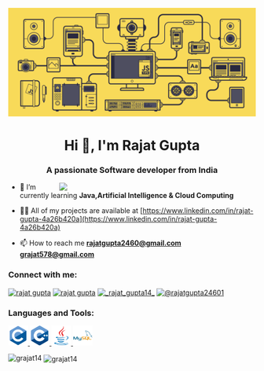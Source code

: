 ![logo](https://github.com/grajat14/grajat14/blob/main/e36ec678-7984-4cdd-8e4c-a3932772ff8e.gif)
<h1 align="center">Hi 👋, I'm Rajat Gupta</h1>
<h3 align="center">A passionate Software developer from India</h3>
<img align="right" width="400" src="https://raw.githubusercontent.com/TheDudeThatCode/TheDudeThatCode/master/Assets/Designer.gif">

- 🌱 I’m currently learning **Java,Artificial Intelligence & Cloud Computing**

- 👨‍💻 All of my projects are available at [https://www.linkedin.com/in/rajat-gupta-4a26b420a](https://www.linkedin.com/in/rajat-gupta-4a26b420a)

- 📫 How to reach me **rajatgupta2460@gmail.com  grajat578@gmail.com**

<h3 align="left">Connect with me:</h3>
<p align="left">
<a href="https://linkedin.com/in/rajat gupta" target="blank"><img align="center" src="https://raw.githubusercontent.com/rahuldkjain/github-profile-readme-generator/master/src/images/icons/Social/linked-in-alt.svg" alt="rajat gupta" height="30" width="40" /></a>
<a href="https://fb.com/rajat gupta" target="blank"><img align="center" src="https://raw.githubusercontent.com/rahuldkjain/github-profile-readme-generator/master/src/images/icons/Social/facebook.svg" alt="rajat gupta" height="30" width="40" /></a>
<a href="https://instagram.com/_rajat_gupta14_" target="blank"><img align="center" src="https://raw.githubusercontent.com/rahuldkjain/github-profile-readme-generator/master/src/images/icons/Social/instagram.svg" alt="_rajat_gupta14_" height="30" width="40" /></a>
<a href="https://www.hackerrank.com/@rajatgupta24601" target="blank"><img align="center" src="https://raw.githubusercontent.com/rahuldkjain/github-profile-readme-generator/master/src/images/icons/Social/hackerrank.svg" alt="@rajatgupta24601" height="30" width="40" /></a>
</p>

<h3 align="left">Languages and Tools:</h3>
<p align="left"> <a href="https://www.cprogramming.com/" target="_blank" rel="noreferrer"> <img src="https://raw.githubusercontent.com/devicons/devicon/master/icons/c/c-original.svg" alt="c" width="40" height="40"/> </a> <a href="https://www.w3schools.com/cpp/" target="_blank" rel="noreferrer"> <img src="https://raw.githubusercontent.com/devicons/devicon/master/icons/cplusplus/cplusplus-original.svg" alt="cplusplus" width="40" height="40"/> </a> <a href="https://www.java.com" target="_blank" rel="noreferrer"> <img src="https://raw.githubusercontent.com/devicons/devicon/master/icons/java/java-original.svg" alt="java" width="40" height="40"/> </a> <a href="https://www.mysql.com/" target="_blank" rel="noreferrer"> <img src="https://raw.githubusercontent.com/devicons/devicon/master/icons/mysql/mysql-original-wordmark.svg" alt="mysql" width="40" height="40"/> </a> </p>

<p><img align="left" src="https://github-readme-stats.vercel.app/api/top-langs?username=grajat14&show_icons=true&locale=en&layout=compact" alt="grajat14" /></p>

<p>&nbsp;<img align="center" src="https://github-readme-stats.vercel.app/api?username=grajat14&show_icons=true&locale=en" alt="grajat14" /></p>

